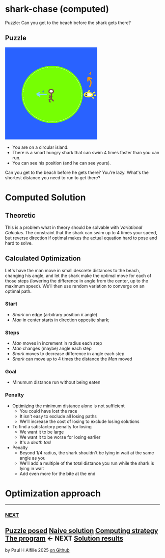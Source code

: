 # shark-chase (computed)
Puzzle: Can you get to the beach before the shark gets there? 

## Puzzle

![picture](picture.png)

* You are on a circular island.
* There is a smart hungry shark that can swim 4 times faster than you can run. 
* You can see his position (and he can see yours).

Can you get to the beach before he gets there?
You're lazy. What's the shortest distance you need to run to get there?

# Computed Solution

## Theoretic

This is a problem what in theory should be solvable with *Variational Calculus*. The constraint that the shark can swim up to 4 times your speed, but reverse direction if optimal makes the actual equation hard to pose and hard to solve.

## Calculated Optimization

Let's have the man move in small descrete distances to the beach, changing his angle, and let the shark make the optimal move for each of those steps (lowering the difference in angle from the center, up to the maximum speed). We'll then use random variation to converge on an optimal path.

### Start
* _Shark_ on edge (arbitrary position &pi; angle)
* _Man_ in center starts in direction opposite shark; 

### Steps

* _Man_ moves in increment in radius each step
* _Man_ changes (maybe) angle each step
* _Shark_ moves to decrease difference in angle each step
* _Shark_ can move up to 4 times the distance the _Man_ moved

### Goal
* Minumum distance run without being eaten

### Penalty
* Optimizing the minimum distance alone is not sufficient 
   * You could have lost the race
   * It isn't easy to exclude all losing paths
   * We'll increase the cost of losing to exclude losing solutions
* To find a satisfactory penalty for losing
   * We want it to be large
   * We want it to be worse for losing earlier
   * It's a *death tax*!
* Penalty
   * Beyond 1/4 radius, the shark shouldn't be lying in wait at the same angle as you
   * We'll add a multiple of the total distance you run while the shark is lying in wait
   * Add even more for the bite at the end

# Optimization approach

------------
### [NEXT](README4.md)

[Puzzle posed](README.md)
[Naive solution](README2.md)
[Computing strategy](README3.md)
[The program](README4.md) <- NEXT
[Solution results](README5.md)
-----------
by Paul H Alfille 2025
[on Github](https://github.com/alfille/shark-chase)
